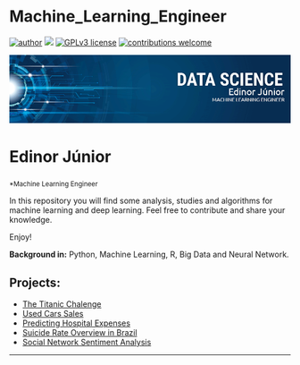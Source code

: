 # Machine_Learning_Engineer
[![author](https://img.shields.io/badge/author-edinojr-red.svg)](https://www.linkedin.com/in/edinorjr) [![](https://img.shields.io/badge/python-3.7+-blue.svg)](https://www.python.org/downloads/release/python-365/) [![GPLv3 license](https://img.shields.io/badge/License-GPLv3-blue.svg)](http://perso.crans.org/besson/LICENSE.html) [![contributions welcome](https://img.shields.io/badge/contributions-welcome-brightgreen.svg?style=flat)](https://github.com/zorrex82/Machine_Learning_Engineer)

<p align="center">
  <img src="banner_ds.png" >
</p>

# Edinor Júnior
<sub>*Machine Learning Engineer</sub>

In this repository you will find some analysis, studies and algorithms for machine learning and deep learning. Feel free to contribute and share your knowledge.

Enjoy!

**Background in:** Python, Machine Learning, R, Big Data and Neural Network.

## Projects:
* [The Titanic Chalenge](https://bit.ly/3lDd1yl)
* [Used Cars Sales](https://bit.ly/35o8KZz)
* [Predicting Hospital Expenses](https://bit.ly/330QNPl)
* [Suicide Rate Overview in Brazil](https://bit.ly/2VEg51F)
* [Social Network Sentiment Analysis](https://bit.ly/3pSqy73)
---





